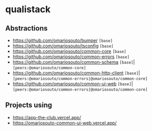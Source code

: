 # qualistack

## Abstractions
- https://github.com/omariosouto/bumper `[base]`
- https://github.com/omariosouto/tsconfig `[base]`
- https://github.com/omariosouto/common-core `[base]`
- https://github.com/omariosouto/common-errors `[base]`
- https://github.com/omariosouto/common-schema `[base]`|`[peers:@omariosouto/common-core]`
- https://github.com/omariosouto/common-http-client `[base]`|`[peers:@omariosouto/common-errors|@omariosouto/common-core]`
- https://github.com/omariosouto/common-ui-web `[base]`|`[peers:@omariosouto/common-errors|@omariosouto/common-core]`

## Projects using
- https://app-the-club.vercel.app/
- https://omariosouto-common-ui-web.vercel.app/

